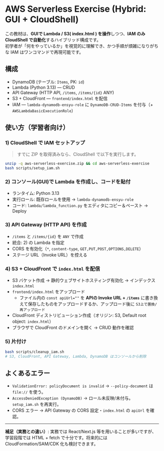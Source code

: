 # AWS Serverless Exercise (Hybrid: GUI + CloudShell)

この教材は、**GUIで Lambda / S3( index.html ) を操作**しつつ、**IAM のみ CloudShell で自動化**するハイブリッド構成です。  
初学者が「何をやっているか」を視覚的に理解でき、かつ手順が煩雑になりがちな IAM はワンコマンドで再現可能です。

## 構成
- DynamoDB (テーブル: `Items`, PK: `id`)
- Lambda (Python 3.13) — CRUD
- API Gateway (HTTP API, `/items`, `/items/{id}` ANY)
- S3 + CloudFront — `frontend/index.html` を配信
- IAM — `lambda-dynamodb-ensyu-role` に `DynamoDB-CRUD-Items` を付与（+ `AWSLambdaBasicExecutionRole`）

## 使い方（学習者向け）
### 1) CloudShell で IAM セットアップ
> すでに ZIP を取得済みなら、CloudShell で以下を実行します。

```bash
unzip -q aws-serverless-exercise.zip && cd aws-serverless-exercise
bash scripts/setup_iam.sh
```

### 2) コンソール(GUI)で Lambda を作成し、コードを貼付
- ランタイム: Python 3.13
- 実行ロール: 既存ロールを使用 → `lambda-dynamodb-ensyu-role`
- コード: `lambda/lambda_function.py` をエディタにコピー＆ペースト → Deploy

### 3) API Gateway (HTTP API) を作成
- `/items` と `/items/{id}` を `ANY` で作成
- 統合: 2) の Lambda を指定
- CORS を有効化（`*`, `content-type`, `GET,PUT,POST,OPTIONS,DELETE`）
- ステージ URL（Invoke URL）を控える

### 4) S3 + CloudFront で `index.html` を配信
- S3 バケット作成 → 静的ウェブサイトホスティング有効化 → インデックス `index.html`
- `frontend/index.html` をアップロード
  - ファイル内の `const apiUrl=""` を **APIの Invoke URL + `/items`** に書き換えて保存したものをアップロードするか、アップロード後に `S3上で置換/再アップロード`
- CloudFront ディストリビューション作成（オリジン: S3, Default root object: `index.html`）
- ブラウザで CloudFront のドメインを開く → CRUD 動作を確認

### 5) 片付け
```bash
bash scripts/cleanup_iam.sh
# S3, CloudFront, API Gateway, Lambda, DynamoDB はコンソールから削除
```

## よくあるエラー
- `ValidationError: policyDocument is invalid` → `--policy-document` は `file://` を使う。  
- `AccessDeniedException (DynamoDB)` → ロール未反映/未付与。`setup_iam.sh` を再実行。
- CORS エラー → API Gateway の CORS 設定・`index.html` の `apiUrl` を確認。

---

**補足（実務との違い）**: 実務では React/Next.js 等を用いることが多いですが、学習段階では HTML + fetch で十分です。将来的には CloudFormation/SAM/CDK 化も検討できます。
